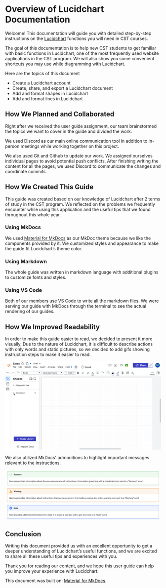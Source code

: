 # Overview of Lucidchart Documentation

Welcome! This documentation will guide you with detailed step-by-step instructions on the [Lucidchart](https://www.lucidchart.com/) functions you will need in CST courses.

The goal of this documentation is to help new CST students to get familiar with basic functions in Lucidchart, one of the most frequently used website applications in the CST program. We will also show you some convenient shortcuts you may use while diagramming with Lucidchart.

Here are the topics of this document

* Create a Lucidchart account
* Create, share, and export a Lucidchart document
* Add and format shapes in Lucidchart
* Add and format lines in Lucidchart

## How We Planned and Collaborated

Right after we received the user guide assignment, our team brainstormed the topics we want to cover in the guide and divided the work.

We used Discord as our main online communication tool in addition to in-person meetings while working together on this project.

We also used Git and Github to update our work. We assigned ourselves individual pages to avoid potential push conflicts. After finishing writing the content for all the pages, we used Discord to communicate the changes and coordinate commits.

## How We Created This Guide

This guide was created based on our knowledge of Lucidchart after 2 terms of study in the CST program. We reflected on the problems we frequently encounter while using this application and the useful tips that we found throughout this whole year.

### Using MkDocs

We used [Material for MkDocs](https://squidfunk.github.io/mkdocs-material/) as our MkDoc theme because we like the components provided by it. We customized styles and appearance to make the guide fit Lucidchart’s theme color.

### Using Markdown

The whole guide was written in markdown language with additional plugins to customize fonts and styles.

### Using VS Code

Both of our members use VS Code to write all the markdown files. We were serving our guide with MkDocs through the terminal to see the actual rendering of our guides.

## How We Improved Readability

In order to make this guide easier to read, we decided to present it more visually.
Due to the nature of Lucidchart, it is difficult to describe actions with only words and static pictures, so we decided to add gifs showing instruction steps to make it easier to read.

![Drag a line from the Shapes set](docs/images/drag_line_from_shapes_set.gif)

We also utilized MkDocs' admonitions to highlight important messages relevant to the instructions.

![Admonitions](docs/images/Admonitions.png)

## Conclusion

Writing this document provided us with an excellent opportunity to get a deeper understanding of Lucidchart’s useful functions, and we are excited to share all these useful tips and experiences with you.

Thank you for reading our content, and we hope this user guide can help you improve your experience with Lucidchart.

This document was built on: [Material for MkDocs](https://squidfunk.github.io/mkdocs-material/).
